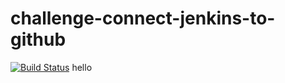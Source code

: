 # challenge-connect-jenkins-to-github
[![Build Status](http://34.93.245.235/buildStatus/icon?job=challenge-connect-jenkins-to-github)](http://34.93.245.235/job/challenge-connect-jenkins-to-github/)
hello

